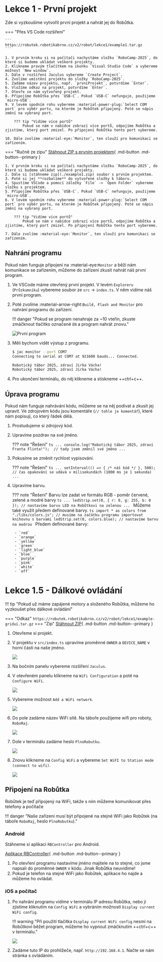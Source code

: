 # Lekce 1 - První projekt

Zde si vyzkoušíme vytvořit první projekt a nahrát jej do Robůtka.

=== "Přes VS Code rozšíření"

    ```
    https://robutek.robotikabrno.cz/v2/robot/lekce1/example1.tar.gz
    ```

    1. V prvním kroku si na počítači nachystáme složku `RoboCamp-2025`, do které si budeme ukládat veškeré projekty.
    2. Klikneme pravým tlačítkem na ikonku `Visual Studio Code` a vybereme možnost `New window`.
    3. Dále v rozšíření Jaculus vybereme `Create Project`.
    4. Zvolíme umístění projektu do složky `RoboCamp-2025`.
    5. Zadáme název projektu, např. `prvniProjekt`, potvrdíme `Enter`.
    6. Vložíme odkaz na projekt, potvrdíme `Enter`.
    7. Otevře se nám vytvořený projekt.
    8. Připojíme Robůtka přes `USB-C`. Pokud `USB-C` nefunguje, použijeme `micro-USB`.
    9. V levém spodním rohu vybereme :material-power-plug:`Select COM port` pro výběr portu, na kterém je Robůtek připojený. Poté se nápis změní na vybraný port.

        ??? tip "Vidíme více portů"
            Pokud se nám v nabídce zobrazí více portů, odpojíme Robůtka a zjistíme, který port zmizel. Po připojení Robůtka tento port vybereme.

    10. Dále zvolíme :material-eye:`Monitor`, ten slouží pro komunikaci se zařízením.


=== "Ručně ze zipu"
    [Stáhnout ZIP s prvním projektem](./example1.zip){ .md-button .md-button--primary }

    1. V prvním kroku si na počítači nachystáme složku `RoboCamp-2025`, do které si budeme ukládat veškeré projekty.
    2. Dále si [stáhneme zip](./example1.zip) soubor s prvním projektem.
    3. Poté si jej **rozbalíme** do vytvořené složky k táboru.
    4. Spustíme VSCode a pomocí záložky `File` -> `Open Folder` vybereme složku s projektem.
    5. Připojíme Robůtka přes `USB-C`. Pokud `USB-C` nefunguje, použijeme `micro-USB`.
    6. V levém spodním rohu vybereme :material-power-plug:`Select COM port` pro výběr portu, na kterém je Robůtek připojený. Poté se nápis změní na vybraný port.

        ??? tip "Vidíme více portů"
            Pokud se nám v nabídce zobrazí více portů, odpojíme Robůtka a zjistíme, který port zmizel. Po připojení Robůtka tento port vybereme.

    7. Dále zvolíme :material-eye:`Monitor`, ten slouží pro komunikaci se zařízením.

## Nahrání programu

Pokud nám funguje připojení na :material-eye:`Monitor` a běží nám komunikace se zařízením, můžeme do zařízení zkusit nahrát náš první program.

1. Ve VSCode máme otevřený první projekt. V levém `Exploreru` (`Průzkumníku`) vybereme soubor ze  `src` -> `index.ts`. V něm vidíme náš první program.
2. Poté zvolíme :material-arrow-right:`Build, Flash and Monitor` pro nahrání programu do zařízení.

	!!! danger "Pokud se program nenahraje za ~10 vteřin, zkuste zmáčknout tlačítko označené `EN` a program nahrát znovu."
	
	![První program](./assets/first-code.png)
	<!-- TODO: update 2 and 3 current library and jaculus implementations -->
3. Měli bychom vidět výstup z programu.
	```bash
	$ jac monitor --port COM7
	Connecting to serial at COM7 at 921600 bauds... Connected.

	Robotický tábor 2025, zdraví Jirka Vácha!
	Robotický tábor 2025, zdraví Jirka Vácha!
	```
4. Pro ukončení terminálu, do něj klikneme a stiskneme ++ctrl+c++.




## Úprava programu

Pokud nám funguje nahrávání kódu, můžeme se na něj podívat a zkusit jej upravit.
Ve zdrojovém kódu jsou komentáře (`// tohle je komentář`), které nám popisují, co který řádek dělá.

1. Prostudujeme si zdrojový kód.
2. Upravíme pozdrav na své jméno.

	??? note "Řešení"
		```ts
		...
		console.log("Robotický tábor 2025, zdraví Franta Flinta!");  // tady jsem změnil své jméno
		...
		```

3. Pokusíme se změnit rychlost vypisování.

    ??? note "Řešení"
        ```ts
        ...
        setInterval(() => { /* náš kód */ }, 500); // čas opakování se udává v milisekundách (1000 ms je 1 sekunda)
        ...
        ```

4. Upravíme barvu.

    ??? note "Řešení"
        Barvu lze zadat ve formátu RGB - poměr červené, zelené a modré barvy 
        ```ts
        ...
        ledStrip.set(0, { r: 0, g: 255, b: 0 }); // nastavíme barvu LED na Robůtkovi na zelenou
        ...
        ```
        Můžeme také využít předem definované barvy. 
        ```ts
        import * as colors from "./libs/colors.js"; // musíme na začátku programu importovat knihovnu s barvami
        ledStrip.set(0, colors.blue); // nastavíme barvu na modrou
        ```
        Předem definované barvy:

		- `red`
		- `orange`
		- `yellow`
		- `green`
		- `light_blue`
		- `blue`
		- `purple`
		- `pink`
		- `white`
		- `off`

# Lekce 1.5 - Dálkové ovládání

!!! tip "Pokud už máme zapájené motory a složeného Robůtka, můžeme ho vyzkoušet přes dálkové ovládání"

=== "Odkaz"
    ```
    https://robutek.robotikabrno.cz/v2/robot/lekce1/example-gridui.tar.gz
    ```
=== "Zip"
    [Stáhnout ZIP](./example-gridui.zip){ .md-button .md-button--primary }

1. Otevřeme si projekt.

2. V projektu v `src/index.ts` upravíme proměnné `OWNER` a `DEVICE_NAME` v horní části na naše jméno.

    ![](assets/gridui_owner.png)

3. Na bočním panelu vybereme rozšíření `Jaculus`.
4. V otevřeném panelu klikneme na `WiFi Configuration` a poté na `Configure WiFi`.

    ![](assets/wifi-config.png)

5. Vybereme možnost `Add a WiFi network`.

	![](assets/add-wifi.png)

6. Do pole zadáme název WiFi sítě. Na táboře použijeme wifi pro roboty, `RoboRaj`.

	![](assets/wifi-ssid.png)

7. Dole v terminálu zadáme heslo `PlnoRobutku`.

	![](assets/wifi-passwd.png)

8. Znovu klikneme na `Config WiFi` a vybereme `Set WiFI to Station mode (connect to wifi)`.

	![](assets/connect-wifi.png)

## Připojení na Robůtka
Robůtek je teď připojený na WiFi, takže s ním můžeme komunikovat přes telefony a počítače

!!! danger "Naše zařízení musí být připojené na stejné WiFi jako Robůtek (na táboře `RoboRaj`, heslo `PlnoRobutku`)."

### Android
Stáhneme si aplikaci `RBController` pro Android.

[Aplikace RBController](https://play.google.com/store/apps/details?id=com.tassadar.rbcontroller&hl=en&pli=1){ .md-button .md-button--primary }

1. Po otevření programu nastavíme jméno majitele na to stejné, co jsme napsali do proměnné `OWNER` v kódu. Jinak Robůtka neuvidíme!
2. Pokud je telefon na stejné WiFi jako Robůtek, aplikace ho najde a můžeme ho ovládat.

### iOS a počítač

1. Po nahrání programu vidíme v terminálu IP adresu Robůtka, nebo ji zjistíme kliknutím na `Config WiFi` a vybráním možnosti `Display current WiFi config`.

    !!! warning "Při použití tlačítka `Display current WiFi config` nesmí na Robůtkovi běžet program, můžeme ho vypnout zmáčknutím ++ctrl+c++ v terminálu."


	![](assets/gridui_ip.png)

2. Zadáme tuto IP do prohlížeče, např. `http://192.168.4.1`. Načte se nám stránka s ovládáním.
